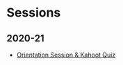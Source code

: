 # Sessions

## 2020-21
- [Orientation Session & Kahoot Quiz](https://drive.google.com/file/d/1fonqVkyezY8WL-4zvmLjAKediPm0XQvG/view?usp=sharing)